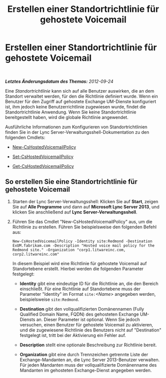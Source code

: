 ﻿---
title: Erstellen einer Standortrichtlinie für gehostete Voicemail
TOCTitle: Erstellen einer Standortrichtlinie für gehostete Voicemail
ms:assetid: 145892c8-a6ca-45fb-9e83-786f709dd775
ms:mtpsurl: https://technet.microsoft.com/de-de/library/Gg398216(v=OCS.15)
ms:contentKeyID: 49293261
ms.date: 05/19/2016
mtps_version: v=OCS.15
ms.translationtype: HT
---

# Erstellen einer Standortrichtlinie für gehostete Voicemail

 

_**Letztes Änderungsdatum des Themas:** 2012-09-24_

Eine *Standortrichtlinie* kann sich auf alle Benutzer auswirken, die an dem Standort verwaltet werden, für den die Richtlinie definiert wurde. Wenn ein Benutzer für den Zugriff auf gehostete Exchange UM-Dienste konfiguriert ist, ihm jedoch keine Benutzerrichtlinie zugewiesen wurde, findet die Standortrichtlinie Anwendung. Wenn Sie keine Standortrichtlinie bereitgestellt haben, wird die globale Richtlinie angewendet.

Ausführliche Informationen zum Konfigurieren von Standortrichtlinien finden Sie in der Lync Server-Verwaltungsshell-Dokumentation zu den folgenden Cmdlets:

  - [New-CsHostedVoicemailPolicy](https://docs.microsoft.com/en-us/powershell/module/skype/New-CsHostedVoicemailPolicy)

  - [Set-CsHostedVoicemailPolicy](https://docs.microsoft.com/en-us/powershell/module/skype/Set-CsHostedVoicemailPolicy)

  - [Get-CsHostedVoicemailPolicy](https://docs.microsoft.com/en-us/powershell/module/skype/Get-CsHostedVoicemailPolicy)

## So erstellen Sie eine Standortrichtlinie für gehostete Voicemail

1.  Starten der Lync Server-Verwaltungsshell: Klicken Sie auf **Start**, zeigen Sie auf **Alle Programme** und dann auf **Microsoft Lync Server 2013**, und klicken Sie anschließend auf **Lync Server-Verwaltungsshell**.

2.  Führen Sie das Cmdlet "New-CsHostedVoicemailPolicy" aus, um die Richtlinie zu erstellen. Führen Sie beispielsweise den folgenden Befehl aus:
    
        New-CsHostedVoicemailPolicy -Identity site:Redmond -Destination ExUM.fabrikam.com -Description "Hosted voice mail policy for the Redmond site." -Organization "corp1.litwareinc.com, corp2.litwareinc.com"
    
    In diesem Beispiel wird eine Richtlinie für gehostete Voicemail auf Standortebene erstellt. Hierbei werden die folgenden Parameter festgelegt:
    
      - **Identity** gibt eine eindeutige ID für die Richtlinie an, die den Bereich einschließt. Für eine Richtlinie auf Standortebene muss der Parameter "Identity" im Format `site:`*\<Name\>* angegeben werden, beispielsweise `site:Redmond`.
    
      - **Destination** gibt den vollqualifizierten Domänennamen (Fully Qualified Domain Name, FQDN) des gehosteten Exchange UM-Diensts an. Dieser Parameter ist optional. Wenn Sie jedoch versuchen, einen Benutzer für gehostete Voicemail zu aktivieren, und die zugewiesene Richtlinie des Benutzers nicht auf "Destination" festgelegt ist, tritt bei der Aktivierung ein Fehler auf.
    
      - **Description** stellt eine optionale Beschreibung zur Richtlinie bereit.
    
      - **Organization** gibt eine durch Trennzeichen getrennte Liste der Exchange-Mandanten an, die Lync Server 2013-Benutzer verwalten. Für jeden Mandanten muss der vollqualifizierte Domänenname des Mandanten im gehosteten Exchange-Dienst angegeben werden.

